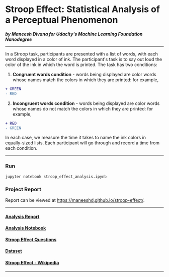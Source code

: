 # Stroop Effect: Statistical Analysis of a Perceptual Phenomenon

***by Maneesh Divana for Udacity's Machine Learning Foundation Nanodegree***

-----

In a Stroop task, participants are presented with a list of words, with each word displayed in a color of ink. The participant's task is to say out loud the color of the ink in which the word is printed. 
The task has two conditions: 


1. **Congruent words condition** - words being displayed are color words whose names match the colors in which they are printed: for example, 

```diff
+ GREEN
- RED
```


2. **Incongruent words condition** - words being displayed are color words whose names do not match the colors in which they are printed: for example,

```diff
+ RED
- GREEN
```


In each case, we measure the time it takes to name the ink colors in equally-sized lists. Each participant will go through and record a time from each condition.


----------
### Run

```
jupyter notebook stroop_effect_analysis.ipynb
```

### Project Report

Report can be viewed at https://maneeshd.github.io/stroop-effect/.

----------

#### [Analysis Report](stroop_effect_analysis.html)

#### [Analysis Notebook](stroop_effect_analysis.ipynb)

#### [Stroop Effect Questions](StroopEffect.html)

#### [Dataset](stroopdata.csv)

#### [Stroop Effect - Wikipedia](https://en.wikipedia.org/wiki/Stroop_effect)

----------
